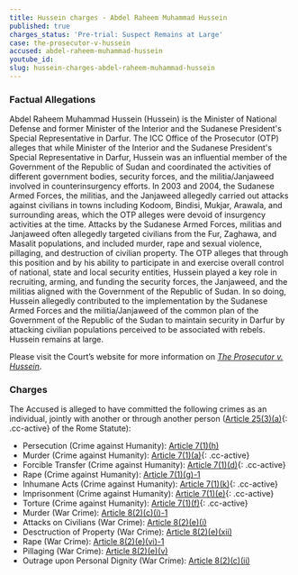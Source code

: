 ```yaml
---
title: Hussein charges - Abdel Raheem Muhammad Hussein
published: true
charges_status: 'Pre-trial: Suspect Remains at Large'
case: the-prosecutor-v-hussein
accused: abdel-raheem-muhammad-hussein
youtube_id:
slug: hussein-charges-abdel-raheem-muhammad-hussein
---
```



### Factual Allegations

Abdel Raheem Muhammad Hussein (Hussein) is the Minister of National Defense and former Minister of the Interior and the Sudanese President's Special Representative in Darfur. The ICC Office of the Prosecutor (OTP) alleges that while Minister of the Interior and the Sudanese President's Special Representative in Darfur, Hussein was an influential member of the Government of the Republic of Sudan and coordinated the activities of different government bodies, security forces, and the militia/Janjaweed involved in counterinsurgency efforts. In 2003 and 2004, the Sudanese Armed Forces, the militias, and the Janjaweed allegedly carried out attacks against civilians in towns including Kodoom, Bindisi, Mukjar, Arawala, and surrounding areas, which the OTP alleges were devoid of insurgency activities at the time. Attacks by the Sudanese Armed Forces, militias and Janjaweed often allegedly targeted civilians from the Fur, Zaghawa, and Masalit populations, and included murder, rape and sexual violence, pillaging, and destruction of civilian property. The OTP alleges that through this position and by his ability to participate in and exercise overall control of national, state and local security entities, Hussein played a key role in recruiting, arming, and funding the security forces, the Janjaweed, and the militias aligned with the Government of the Republic of Sudan. In so doing, Hussein allegedly contributed to the implementation by the Sudanese Armed Forces and the militia/Janjaweed of the common plan of the Government of the Republic of the Sudan to maintain security in Darfur by attacking civilian populations perceived to be associated with rebels. Hussein remains at large.

Please visit the Court’s website for more information on *[The Prosecutor v. Hussein](https://www.icc-cpi.int/darfur/hussein)*.

### Charges

The Accused is alleged to have committed the following crimes as an individual, jointly with another or through another person ([Article 25(3)(a)](){: .cc-active} of the Rome Statute):

* Persecution (Crime against Humanity):&nbsp;[Article 7(1)(h)](http://www.casematrixnetwork.org/cmn-knowledge-hub/klamberg-commentary/elements-of-crime/#c2298)
* Murder (Crime against Humanity):&nbsp;[Article 7(1)(a)](){: .cc-active}
* Forcible Transfer (Crime against Humanity):&nbsp;[Article 7(1)(d)](){: .cc-active}
* Rape (Crime against Humanity):&nbsp;[Article 7(1)(g)-1](http://www.casematrixnetwork.org/cmn-knowledge-hub/klamberg-commentary/elements-of-crime/#c2292)
* Inhumane Acts (Crime against Humanity):&nbsp;[Article 7(1)(k)](){: .cc-active}
* Imprisonment (Crime against Humanity):&nbsp;[Article 7(1)(e)](){: .cc-active}
* Torture (Crime against Humanity):&nbsp;[Article 7(1)(f)](){: .cc-active}
* Murder (War Crime):&nbsp;[Article 8(2)(c)(i)-1](http://www.casematrixnetwork.org/cmn-knowledge-hub/klamberg-commentary/elements-of-crime/#c2359)
* Attacks on Civilians (War Crime):&nbsp;[Article 8(2)(e)(i)](http://www.casematrixnetwork.org/cmn-knowledge-hub/klamberg-commentary/elements-of-crime/#c2367)
* Desctruction of Property (War Crime):&nbsp;[Article 8(2)(e)(xii)](http://www.casematrixnetwork.org/cmn-knowledge-hub/klamberg-commentary/elements-of-crime/#c2384)
* Rape (War Crime):&nbsp;[Article 8(2)(e)(vi)-1](http://www.casematrixnetwork.org/cmn-knowledge-hub/klamberg-commentary/elements-of-crime/#c2372)
* Pillaging (War Crime):&nbsp;[Article 8(2)(e)(v)](http://www.casematrixnetwork.org/cmn-knowledge-hub/klamberg-commentary/elements-of-crime/#c2371)
* Outrage upon Personal Dignity (War Crime):&nbsp;[Article 8(2)(c)(ii)](http://www.casematrixnetwork.org/cmn-knowledge-hub/klamberg-commentary/elements-of-crime/#c2363)